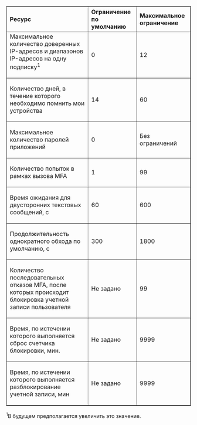<table cellspacing="0" border="1">
<tr>
   <th align="left" valign="middle">Ресурс</th>
   <th align="left" valign="middle">Ограничение по умолчанию</th>
   <th align="left" valign="middle">Максимальное ограничение</th>
</tr>
<tr>
   <td valign="middle">Максимальное количество доверенных IP-адресов и диапазонов IP-адресов </a>на одну подписку<sup>1</sup></p></td>
   <td valign="middle"><p>0</p></td>
   <td valign="middle"><p>12</p></td>
</tr>
<tr>
   <td valign="middle"><p>Количество дней, в течение которого необходимо помнить мои устройства</p></td>
   <td valign="middle"><p>14</p></td>
   <td valign="middle"><p>60</p></td>
</tr>
<tr>
   <td valign="middle"><p>Максимальное количество паролей приложений</p></td>
   <td valign="middle"><p>0</p></td>
   <td valign="middle"><p>Без ограничений</p></td>
</tr>
<tr>
   <td valign="middle"><p>Количество <b></b>попыток в рамках вызова MFA</p></td>
   <td valign="middle"><p>1</p></td>
   <td valign="middle"><p>99</p></td>
</tr>
<tr>
   <td valign="middle"><p>Время ожидания для двусторонних текстовых сообщений, с</p></td>
   <td valign="middle"><p>60</p></td>
   <td valign="middle"><p>600</p></td>
</tr>
<tr>
   <td valign="middle"><p>Продолжительность однократного обхода по умолчанию, с</p></td>
   <td valign="middle"><p>300</td>
   <td valign="middle"><p>1800</p></td>
</tr>
<tr>
   <td valign="middle"><p>Количество последовательных отказов MFA, после которых происходит блокировка учетной записи пользователя<b></b></p></td>
   <td valign="middle"><p>Не задано</p></td>
   <td valign="middle"><p>99</p></td>
</tr>
<tr>
   <td valign="middle"><p>Время, по истечении которого выполняется сброс счетчика блокировки<b></b>, мин.</p></td>
   <td valign="middle"><p>Не задано</p></td>
   <td valign="middle"><p>9999</p></td>
</tr>
<tr>
   <td valign="middle"><p>Время, по истечении которого выполняется разблокирование учетной записи<b></b>, мин</p></td>
   <td valign="middle"><p>Не задано</p></td>
   <td valign="middle"><p>9999</p></td>
</tr>
</table>

<sup>1</sup>В будущем предполагается увеличить это значение.

<!---HONumber=July15_HO4-->